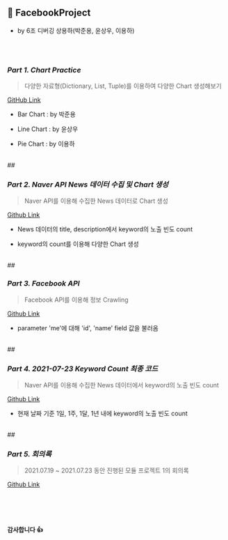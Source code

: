 ## 📜 FacebookProject
- by 6조 디버깅 상용하(박준용, 윤상우, 이용하)

<br>
<br>

### *Part 1. Chart Practice*

> 다양한 자료형(Dictionary, List, Tuple)를 이용하여 다양한 Chart 생성해보기

[GitHub Link](https://github.com/Lee-YongHa/FacebookProject/tree/main/Chart_Practice)

- Bar Chart : by 박준용

- Line Chart : by 윤상우

- Pie Chart : by 이용하

<br>
##  

<br>

### *Part 2. Naver API News 데이터 수집 및 Chart 생성*

> Naver API를 이용해 수집한 News 데이터로 Chart 생성

[Github Link](https://github.com/Lee-YongHa/FacebookProject/tree/main/NaverAPI_Chart)

- News 데이터의 title, description에서 keyword의 노출 빈도 count

- keyword의 count를 이용해 다양한 Chart 생성

<br>
##  

<br>

### *Part 3. Facebook API*

> Facebook API를 이용해 정보 Crawling

[Github Link](https://github.com/Lee-YongHa/FacebookProject/tree/main/Facebook)

- parameter 'me'에 대해 'id', 'name' field 값을 불러옴

<br>
##  

<br>

### *Part 4. 2021-07-23 Keyword Count 최종 코드*

> Naver API를 이용해 수집한 News 데이터에서 keyword의 노출 빈도 count

[Github Link](https://github.com/Lee-YongHa/FacebookProject/tree/main/FinalCode)

- 현재 날짜 기준 1일, 1주, 1달, 1년 내에 keyword의 노출 빈도 count

<br>
##  

<br>

### *Part 5. 회의록*

> 2021.07.19 ~ 2021.07.23 동안 진행된 모듈 프로젝트 1의 회의록

[Github Link](https://github.com/Lee-YongHa/FacebookProject/tree/main/%ED%9A%8C%EC%9D%98%EB%A1%9D)

<br>
<br>
<br>

#### 감사합니다 👍

